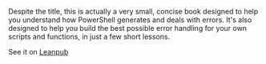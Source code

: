 Despite the title, this is actually a very small, concise book designed to help you understand how PowerShell generates and deals with errors. It's also designed to help you build the best possible error handling for your own scripts and functions, in just a few short lessons.  

See it on [Leanpub](https://leanpub.com/thebigbookofpowershellerrorhandling)
